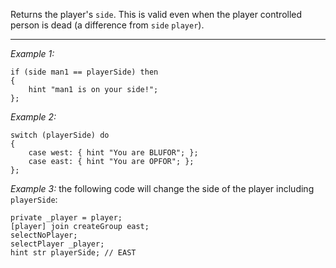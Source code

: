 Returns the player's `side`. This is valid even when the player controlled person is dead (a difference from `side` `player`).


---
*Example 1:*
```sqf
if (side man1 == playerSide) then
{
	hint "man1 is on your side!";
};
```

*Example 2:*
```sqf
switch (playerSide) do
{
	case west: { hint "You are BLUFOR"; };
	case east: { hint "You are OPFOR"; };
};
```

*Example 3:*
the following code will change the side of the player including `playerSide`:

```sqf
private _player = player;
[player] join createGroup east;
selectNoPlayer;
selectPlayer _player;
hint str playerSide; // EAST
```